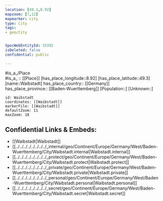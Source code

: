 ```yaml
---
location: [49.3,8.92] 
mapzoom: [7,12] 
mapmarker: city 
type: City
tags:
- geo/City


SpocWebEntityId: 35392
isDeleted: false
confidential: public

---
```

#is_a_/Place  
#is_a_ :: [[Place]] 
[has_place_longitude::8.92] 
[has_place_latitude::49.3] 
[name::Waibstadt] 
has_place_country:: [[Germany]]  
has_place_province:: [[Baden-Wuerttemberg]] 
[Population::] 
[Unknown::] 


```leaflet
id: Waibstadt
coordinates: [[Waibstadt]] 
markerFile: [[Waibstadt]] 
defaultZoom: 11 
maxZoom: 18
```


## Confidential Links & Embeds: 
- [[Waibstadt|Waibstadt]]  
- [[../../../../../../../../_internal/geo/Continent/Europe/Germany/West/Baden-Wuerttemberg/City/Waibstadt.internal|Waibstadt.internal]] 
- [[../../../../../../../../_protect/geo/Continent/Europe/Germany/West/Baden-Wuerttemberg/City/Waibstadt.protect|Waibstadt.protect]] 
- [[../../../../../../../../_private/geo/Continent/Europe/Germany/West/Baden-Wuerttemberg/City/Waibstadt.private|Waibstadt.private]] 
- [[../../../../../../../../_personal/geo/Continent/Europe/Germany/West/Baden-Wuerttemberg/City/Waibstadt.personal|Waibstadt.personal]] 
- [[../../../../../../../../_secret/geo/Continent/Europe/Germany/West/Baden-Wuerttemberg/City/Waibstadt.secret|Waibstadt.secret]] 
